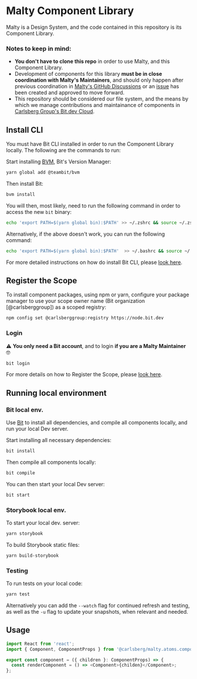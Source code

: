 # Malty Component Library

Malty is a Design System, and the code contained in this repository is its Component Library.

### Notes to keep in mind:

- **You don't have to clone this repo** in order to use Malty, and this Component Library.
- Development of components for this library **must be in close coordination with Malty's Maintainers**, and should only happen after previous coordination in [Malty's GitHub Discussions](https://github.com/CarlsbergGBS/cx-component-library/discussions) or an [issue](https://github.com/CarlsbergGBS/cx-component-library/issues) has been created and approved to move forward.
- This repository should be considered our file system, and the means by which we manage contributions and maintainance of components in [Carlsberg Group's Bit.dev Cloud](https://bit.dev/carlsberggroup).

## Install CLI

You must have Bit CLI installed in order to run the Component Library locally. The following are the commands to run:

Start installing [BVM](https://bit.dev/docs/reference/using-bvm), Bit's Version Manager:

```bash
yarn global add @teambit/bvm
```

Then install Bit:

```bash
bvm install
```

You will then, most likely, need to run the following command in order to access the new `bit` binary:

```bash
echo 'export PATH=$(yarn global bin):$PATH' >> ~/.zshrc && source ~/.zshrc
```

Alternatively, if the above doesn't work, you can run the following command:

```bash
echo 'export PATH=$(yarn global bin):$PATH'  >> ~/.bashrc && source ~/.bashrc
```

For more detailed instructions on how do install Bit CLI, please [look here](https://malty.carlsberggroup.com/5715d933c/p/36d196-development).

## Register the Scope

To install component packages, using npm or yarn, configure your package manager to use your scope owner name (Bit organization [@carlsberggroup]) as a scoped registry:

```bash
npm config set @carlsberggroup:registry https://node.bit.dev
```

### Login

:warning: **You only need a Bit account**, and to login **if you are a Malty Maintainer** :nerd_face:

```bash
bit login
```

For more details on how to Register the Scope, please [look here](https://malty.carlsberggroup.com/5715d933c/p/36d196-development-starter).

## Running local environment

### Bit local env.

Use [Bit](https://bit.dev/docs/quick-start) to install all dependencies, and compile all components locally, and run your local Dev server.

Start installing all necessary dependencies:

```bash
bit install
```

Then compile all components locally:

```bash
bit compile
```

You can then start your local Dev server:

```bash
bit start
```

### Storybook local env.

To start your local dev. server:

```bash
yarn storybook
```

To build Storybook static files:

```bash
yarn build-storybook
```

### Testing

To run tests on your local code:

```bash
yarn test
```

Alternatively you can add the `--watch` flag for continued refresh and testing, as well as the `-u` flag to update your snapshots, when relevant and needed.

## Usage

```typescript
import React from 'react';
import { Component, ComponentProps } from '@carlsberg/malty.atoms.component';

export const component = ({ children }: ComponentProps) => {
  const renderComponent = () => <Component>{childen}</Component>;
};
```
